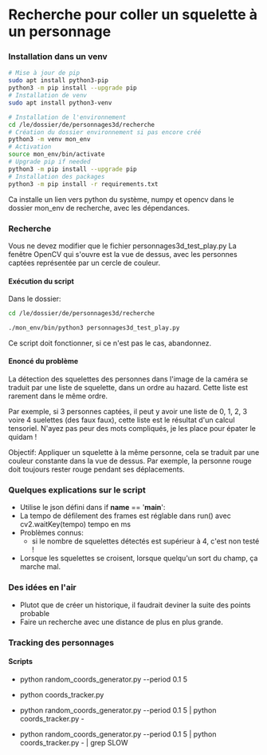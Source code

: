 # Recherche pour coller un squelette à un personnage


### Installation dans un venv

``` bash
# Mise à jour de pip
sudo apt install python3-pip
python3 -m pip install --upgrade pip
# Installation de venv
sudo apt install python3-venv

# Installation de l'environnement
cd /le/dossier/de/personnages3d/recherche
# Création du dossier environnement si pas encore créé
python3 -m venv mon_env
# Activation
source mon_env/bin/activate
# Upgrade pip if needed
python3 -m pip install --upgrade pip
# Installation des packages
python3 -m pip install -r requirements.txt
```

Ca installe un lien vers python du système, numpy et opencv dans le dossier mon_env de recherche, avec les dépendances.

### Recherche

Vous ne devez modifier que le fichier personnages3d_test_play.py
La fenêtre OpenCV qui s'ouvre est la vue de dessus, avec les personnes captées représentée par un cercle de couleur.

#### Exécution du script

Dans le dossier:
``` bash
cd /le/dossier/de/personnages3d/recherche

./mon_env/bin/python3 personnages3d_test_play.py
```
Ce script doit fonctionner, si ce n'est pas le cas, abandonnez.

#### Enoncé du problème

La détection des squelettes des personnes dans l'image de la caméra se traduit par une liste de squelette, dans un ordre au hazard. Cette liste est rarement dans le même ordre.

Par exemple, si 3 personnes captées, il peut y avoir une liste de 0, 1, 2, 3 voire 4 suelettes (des faux faux), cette liste est le résultat d'un calcul tensoriel. N'ayez pas peur des mots compliqués, je les place pour épater le quidam !

Objectif:
Appliquer un squelette à la même personne, cela se traduit par une couleur constante dans la vue de dessus. Par exemple, la personne rouge doit toujours rester rouge pendant ses déplacements.

### Quelques explications sur le script

* Utilise le json défini dans if __name__ == '__main__':
* La tempo de défilement des frames est réglable dans run() avec cv2.waitKey(tempo) tempo en ms
* Problèmes connus:
    * si le nombre de squelettes détectés est supérieur à 4, c'est non testé !
* Lorsque les squelettes se croisent, lorsque quelqu'un sort du champ, ça marche mal.

### Des idées en l'air
* Plutot que de créer un historique, il faudrait deviner la suite des points probable
* Faire un recherche avec une distance de plus en plus grande.

### Tracking des personnages

#### Scripts
- python random_coords_generator.py --period 0.1 5
- python coords_tracker.py

- python random_coords_generator.py --period 0.1 5 | python coords_tracker.py -

- python random_coords_generator.py --period 0.1 5 | python coords_tracker.py - | grep SLOW
